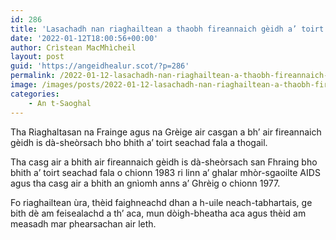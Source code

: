 ```yaml
---
id: 286
title: 'Lasachadh nan riaghailtean a thaobh fireannaich gèidh a’ toirt seachad fala san Fhraing agus sa’ Ghrèig'
date: '2022-01-12T18:00:56+00:00'
author: Crìstean MacMhìcheil
layout: post
guid: 'https://angeidhealur.scot/?p=286'
permalink: /2022-01-12-lasachadh-nan-riaghailtean-a-thaobh-fireannaich-geidh-a-toirt-seachad-fala-san-fhraing-agus-sa-ghreig/
image: /images/posts/2022-01-12-lasachadh-nan-riaghailtean-a-thaobh-fireannaich-geidh-a-toirt-seachad-fala-san-fhraing-agus-sa-ghreig.webp
categories:
    - An t-Saoghal
---
```


Tha Riaghaltasan na Frainge agus na Grèige air casgan a bh’ air fireannaich gèidh is dà-sheòrsach bho bhith a’ toirt seachad fala a thogail.

Tha casg air a bhith air fireannaich gèidh is dà-sheòrsach san Fhraing bho bhith a’ toirt seachad fala o chionn 1983 ri linn a’ ghalar mhòr-sgaoilte AIDS agus tha casg air a bhith an gnìomh anns a’ Ghrèig o chionn 1977.

Fo riaghailtean ùra, thèid faighneachd dhan a h-uile neach-tabhartais, ge bith dè am feisealachd a th’ aca, mun dòigh-bheatha aca agus thèid am measadh mar phearsachan air leth.
